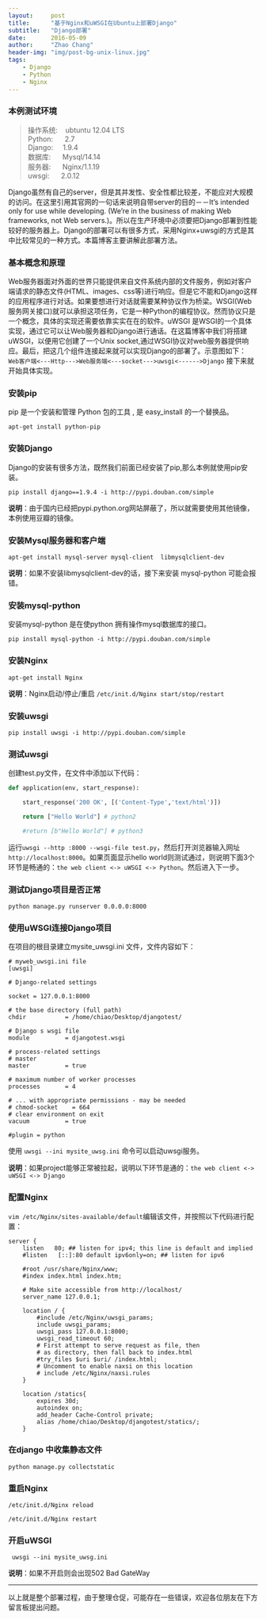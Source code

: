 ```yaml
---
layout:     post
title:      "基于Nginx和uWSGI在Ubuntu上部署Django"
subtitle:   "Django部署"
date:       2016-05-09
author:     "Zhao Chang"
header-img: "img/post-bg-unix-linux.jpg"
tags:
    - Django
    - Python
    - Nginx
---
```


### 本例测试环境

>操作系统: &nbsp;&nbsp;&nbsp;ubtuntu 12.04 LTS<br />
>Python: &nbsp;&nbsp;&nbsp;&nbsp;&nbsp;2.7<br />
>Django: &nbsp;&nbsp;&nbsp;&nbsp;1.9.4<br />
>数据库:  &nbsp;&nbsp;&nbsp;&nbsp;&nbsp;Mysql/14.14<br />
>服务器: &nbsp;&nbsp;&nbsp;&nbsp;&nbsp;Nginx/1.1.19<br />
>uwsgi: &nbsp;&nbsp;&nbsp;&nbsp;&nbsp;2.0.12

Django虽然有自己的server，但是其并发性、安全性都比较差，不能应对大规模的访问。在这里引用其官网的一句话来说明自带server的目的－－It’s intended only for use while developing. (We’re in the business of making Web frameworks, not Web servers.)。所以在生产环境中必须要把Django部署到性能较好的服务器上。Django的部署可以有很多方式，采用Nginx+uwsgi的方式是其中比较常见的一种方式。本篇博客主要讲解此部署方法。

### 基本概念和原理
Web服务器面对外面的世界只能提供来自文件系统内部的文件服务，例如对客户端请求的静态文件(HTML、images、css等)进行响应。但是它不能和Django这样的应用程序进行对话。如果要想进行对话就需要某种协议作为桥梁。WSGI(Web服务网关接口)就可以承担这项任务，它是一种Python的编程协议。然而协议只是一个概念，具体的实现还需要依靠实实在在的软件。uWSGI 是WSGI的一个具体实现，通过它可以让Web服务器和Django进行通话。在这篇博客中我们将搭建uWSGI，以便用它创建了一个Unix socket,通过WSGI协议对web服务器提供响应。最后，把这几个组件连接起来就可以实现Django的部署了。示意图如下：
`Web客户端<---Http--->Web服务端<---socket--->uwsgi<------>Django`
接下来就开始具体实现。


### 安装pip
pip 是一个安装和管理 Python 包的工具 , 是 easy_install 的一个替换品。


```shell
apt-get install python-pip
```


### 安装Django
Django的安装有很多方法，既然我们前面已经安装了pip,那么本例就使用pip安装。

```shell
pip install django==1.9.4 -i http://pypi.douban.com/simple
```
**说明**：由于国内已经把pypi.python.org网站屏蔽了，所以就需要使用其他镜像，本例使用豆瓣的镜像。


### 安装Mysql服务器和客户端

```shell
apt-get install mysql-server mysql-client  libmysqlclient-dev
```


**说明**：如果不安装libmysqlclient-dev的话，接下来安装 mysql-python 可能会报错。


### 安装mysql-python

安装mysql-python 是在使python 拥有操作mysql数据库的接口。


```shell
pip install mysql-python -i http://pypi.douban.com/simple
```

### 安装Nginx

```shell
apt-get install Nginx
```
**说明**：Nginx启动/停止/重启 `/etc/init.d/Nginx start/stop/restart`


### 安装uwsgi

```shell
pip install uwsgi -i http://pypi.douban.com/simple
```

### 测试uwsgi
创建test.py文件，在文件中添加以下代码：

```python
def application(env, start_response):

    start_response('200 OK', [('Content-Type','text/html')])

    return ["Hello World"] # python2

    #return [b"Hello World"] # python3
```

运行`uwsgi --http :8000 --wsgi-file test.py`，然后打开浏览器输入网址`http://localhost:8000`。如果页面显示hello world则测试通过，则说明下面3个环节是畅通的：`the web client <-> uWSGI <-> Python`。然后进入下一步。


### 测试Django项目是否正常

```shell
python manage.py runserver 0.0.0.0:8000
```

### 使用uWSGI连接Django项目

在项目的根目录建立mysite_uwsgi.ini 文件，文件内容如下：


```shell
# myweb_uwsgi.ini file
[uwsgi]

# Django-related settings

socket = 127.0.0.1:8000

# the base directory (full path)
chdir           = /home/chiao/Desktop/djangotest/

# Django s wsgi file
module          = djangotest.wsgi

# process-related settings
# master
master          = true

# maximum number of worker processes
processes       = 4

# ... with appropriate permissions - may be needed
# chmod-socket    = 664
# clear environment on exit
vacuum          = true

#plugin = python

```
使用 `uwsgi --ini mysite_uwsg.ini` 命令可以启动uwsgi服务。

**说明**：如果project能够正常被拉起，说明以下环节是通的：`the web client <-> uWSGI <-> Django`


### 配置Nginx

`vim /etc/Nginx/sites-available/default`编辑该文件，并按照以下代码进行配置：


```shell
server {
	listen   80; ## listen for ipv4; this line is default and implied
	#listen   [::]:80 default ipv6only=on; ## listen for ipv6

	#root /usr/share/Nginx/www;
	#index index.html index.htm;

	# Make site accessible from http://localhost/
	server_name 127.0.0.1;

	location / {
		#include /etc/Nginx/uwsgi_params;
		include uwsgi_params;
		uwsgi_pass 127.0.0.1:8000;
		uwsgi_read_timeout 60;
		# First attempt to serve request as file, then
		# as directory, then fall back to index.html
		#try_files $uri $uri/ /index.html;
		# Uncomment to enable naxsi on this location
		# include /etc/Nginx/naxsi.rules
	}

	location /statics{
		expires 30d;
		autoindex on;
		add_header Cache-Control private;
		alias /home/chiao/Desktop/djangotest/statics/;
	}

```

### 在django 中收集静态文件

```shell
python manage.py collectstatic
```

### 重启Nginx

```shell
/etc/init.d/Nginx reload

/etc/init.d/Nginx restart
```

### 开启uWSGI

```shell
 uwsgi --ini mysite_uwsg.ini
```
**说明**：如果不开启则会出现502 Bad GateWay


***

以上就是整个部署过程，由于整理仓促，可能存在一些错误，欢迎各位朋友在下方留言板提出问题。
